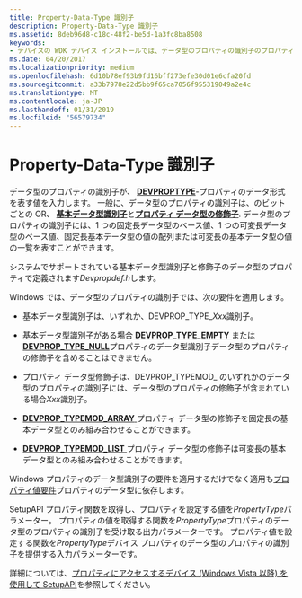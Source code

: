 ```yaml
---
title: Property-Data-Type 識別子
description: Property-Data-Type 識別子
ms.assetid: 8deb96d8-c18c-48f2-be5d-1a3fc8ba8508
keywords:
- デバイスの WDK デバイス インストールでは、データ型のプロパティの識別子のプロパティ
ms.date: 04/20/2017
ms.localizationpriority: medium
ms.openlocfilehash: 6d10b78ef93b9fd16bff273efe30d01e6cfa20fd
ms.sourcegitcommit: a33b7978e22d5bb9f65ca7056f955319049a2e4c
ms.translationtype: MT
ms.contentlocale: ja-JP
ms.lasthandoff: 01/31/2019
ms.locfileid: "56579734"
---
```

# <a name="property-data-type-identifiers"></a>Property-Data-Type 識別子


データ型のプロパティの識別子が、 [ **DEVPROPTYPE**](https://msdn.microsoft.com/library/windows/hardware/ff543546)-プロパティのデータ形式を表す値を入力します。 一般に、データ型のプロパティの識別子は、のビットごとの OR、 [**基本データ型識別子**](https://msdn.microsoft.com/library/windows/hardware/ff537793)と[**プロパティ データ型の修飾子**](https://msdn.microsoft.com/library/windows/hardware/ff549770). データ型のプロパティの識別子には、1 つの固定長データ型のベース値、1 つの可変長データ型のベース値、固定長基本データ型の値の配列または可変長の基本データ型の値の一覧を表すことができます。

システムでサポートされている基本データ型識別子と修飾子のデータ型のプロパティで定義されます*Devpropdef.h*します。

Windows では、データ型のプロパティの識別子では、次の要件を適用します。

-   基本データ型識別子は、いずれか、DEVPROP_TYPE_*Xxx*識別子。

-   基本データ型識別子がある場合[ **DEVPROP_TYPE_EMPTY** ](https://msdn.microsoft.com/library/windows/hardware/ff543585)または[ **DEVPROP_TYPE_NULL**](https://msdn.microsoft.com/library/windows/hardware/ff543602)プロパティのデータ型識別子データ型のプロパティの修飾子を含めることはできません。

-   プロパティ データ型修飾子は、DEVPROP_TYPEMOD_ のいずれかのデータ型のプロパティの識別子には、データ型のプロパティの修飾子が含まれている場合*Xxx*識別子。

-   [ **DEVPROP_TYPEMOD_ARRAY** ](https://msdn.microsoft.com/library/windows/hardware/ff543556)プロパティ データ型の修飾子を固定長の基本データ型とのみ組み合わせることができます。

-   [ **DEVPROP_TYPEMOD_LIST** ](https://msdn.microsoft.com/library/windows/hardware/ff543559)プロパティ データ型の修飾子は可変長の基本データ型とのみ組み合わせることができます。

Windows プロパティのデータ型識別子の要件を適用するだけでなく適用も[プロパティ値要件](property-value-requirements.md)プロパティのデータ型に依存します。

SetupAPI プロパティ関数を取得し、プロパティを設定する値を*PropertyType*パラメーター。 プロパティの値を取得する関数を*PropertyType*プロパティのデータ型のプロパティの識別子を受け取る出力パラメーターです。 プロパティ値を設定する関数を*PropertyType*デバイス プロパティのデータ型のプロパティの識別子を提供する入力パラメーターです。

詳細については、[プロパティにアクセスするデバイス (Windows Vista 以降) を使用して SetupAPI](using-setupapi-to-access-device-properties--windows-vista-and-later-.md)を参照してください。

 

 





